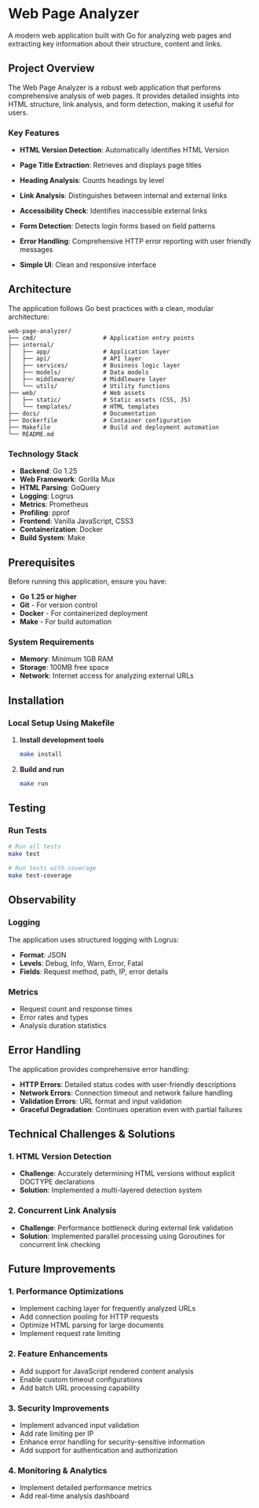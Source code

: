 # Web Page Analyzer

A modern web application built with Go for analyzing web pages and extracting key information about their structure, content and links.

## Project Overview

The Web Page Analyzer is a robust web application that performs comprehensive analysis of web pages. It provides detailed insights into HTML structure, link analysis, and form detection, making it useful for users.

### Key Features

- **HTML Version Detection**: Automatically identifies HTML Version
- **Page Title Extraction**: Retrieves and displays page titles
- **Heading Analysis**: Counts headings by level
- **Link Analysis**: Distinguishes between internal and external links
- **Accessibility Check**: Identifies inaccessible external links
- **Form Detection**: Detects login forms based on field patterns

- **Error Handling**: Comprehensive HTTP error reporting with user friendly messages
- **Simple UI**: Clean and responsive interface

## Architecture

The application follows Go best practices with a clean, modular architecture:

```
web-page-analyzer/
├── cmd/                   # Application entry points
├── internal/              
│   ├── app/               # Application layer
│   ├── api/               # API layer
│   ├── services/          # Business logic layer
│   ├── models/            # Data models
│   ├── middleware/        # Middleware layer
│   └── utils/             # Utility functions
├── web/                   # Web assets
│   ├── static/            # Static assets (CSS, JS)
│   └── templates/         # HTML templates
├── docs/                  # Documentation
├── Dockerfile             # Container configuration
├── Makefile               # Build and deployment automation
└── README.md
```

### Technology Stack

- **Backend**: Go 1.25
- **Web Framework**: Gorilla Mux
- **HTML Parsing**: GoQuery
- **Logging**: Logrus
- **Metrics**: Prometheus
- **Profiling**: pprof
- **Frontend**: Vanilla JavaScript, CSS3
- **Containerization**: Docker
- **Build System**: Make

## Prerequisites

Before running this application, ensure you have:

- **Go 1.25 or higher**
- **Git** - For version control
- **Docker** - For containerized deployment
- **Make** - For build automation

### System Requirements

- **Memory**: Minimum 1GB RAM
- **Storage**: 100MB free space
- **Network**: Internet access for analyzing external URLs

## Installation

### Local Setup Using Makefile

1. **Install development tools**
   ```bash
   make install
   ```

2. **Build and run**
   ```bash
   make run
   ```

## Testing

### Run Tests

```bash
# Run all tests
make test

# Run tests with coverage
make test-coverage
```

## Observability

### Logging

The application uses structured logging with Logrus:

- **Format**: JSON
- **Levels**: Debug, Info, Warn, Error, Fatal
- **Fields**: Request method, path, IP, error details

### Metrics

- Request count and response times
- Error rates and types
- Analysis duration statistics

## Error Handling

The application provides comprehensive error handling:

- **HTTP Errors**: Detailed status codes with user-friendly descriptions
- **Network Errors**: Connection timeout and network failure handling
- **Validation Errors**: URL format and input validation
- **Graceful Degradation**: Continues operation even with partial failures

## Technical Challenges & Solutions

### 1. HTML Version Detection
- **Challenge**: Accurately determining HTML versions without explicit DOCTYPE declarations
- **Solution**: Implemented a multi-layered detection system

### 2. Concurrent Link Analysis
- **Challenge**: Performance bottleneck during external link validation
- **Solution**: Implemented parallel processing using Goroutines for concurrent link checking

## Future Improvements

### 1. Performance Optimizations
- Implement caching layer for frequently analyzed URLs
- Add connection pooling for HTTP requests
- Optimize HTML parsing for large documents
- Implement request rate limiting

### 2. Feature Enhancements
- Add support for JavaScript rendered content analysis
- Enable custom timeout configurations
- Add batch URL processing capability

### 3. Security Improvements
- Implement advanced input validation
- Add rate limiting per IP
- Enhance error handling for security-sensitive information
- Add support for authentication and authorization

### 4. Monitoring & Analytics
- Implement detailed performance metrics
- Add real-time analysis dashboard
